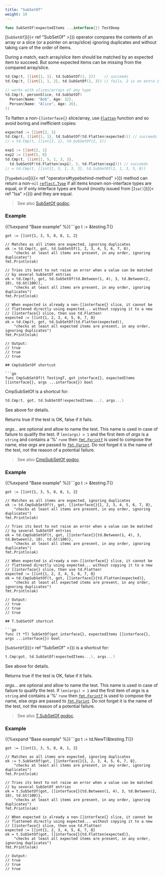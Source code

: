 ```yaml
---
title: "SubSetOf"
weight: 10
---
```


```go
func SubSetOf(expectedItems ...interface{}) TestDeep
```

[`SubSetOf`]({{< ref "SubSetOf" >}}) operator compares the contents of an array or a slice (or a
pointer on array/slice) ignoring duplicates and without taking care
of the order of items.

During a match, each array/slice item should be matched by an
expected item to succeed. But some expected items can be missing
from the compared array/slice.

```go
td.Cmp(t, []int{1, 1}, td.SubSetOf(1, 2))    // succeeds
td.Cmp(t, []int{1, 1, 2}, td.SubSetOf(1, 3)) // fails, 2 is an extra item

// works with slices/arrays of any type
td.Cmp(t, personSlice, td.SubSetOf(
  Person{Name: "Bob", Age: 32},
  Person{Name: "Alice", Age: 26},
))
```

To flatten a non-`[]interface{}` slice/array, use [`Flatten`](https://pkg.go.dev/github.com/maxatome/go-testdeep/td#Flatten) function
and so avoid boring and inefficient copies:

```go
expected := []int{2, 1}
td.Cmp(t, []int{1, 1}, td.SubSetOf(td.Flatten(expected))) // succeeds
// = td.Cmp(t, []int{1, 1}, td.SubSetOf(2, 1))

exp1 := []int{2, 1}
exp2 := []int{5, 8}
td.Cmp(t, []int{1, 5, 1, 3, 3},
  td.SubSetOf(td.Flatten(exp1), 3, td.Flatten(exp2))) // succeeds
// = td.Cmp(t, []int{1, 5, 1, 3, 3}, td.SubSetOf(2, 1, 3, 5, 8))
```

[`TypeBehind`]({{< ref "operators#typebehind-method" >}}) method can return a non-`nil` [`reflect.Type`](https://pkg.go.dev/reflect/#Type) if all items
known non-interface types are equal, or if only interface types
are found (mostly issued from [`Isa()`]({{< ref "Isa" >}})) and they are equal.


> See also [<i class='fas fa-book'></i> SubSetOf godoc](https://pkg.go.dev/github.com/maxatome/go-testdeep/td#SubSetOf).

### Example

{{%expand "Base example" %}}```go
	t := &testing.T{}

	got := []int{1, 3, 5, 8, 8, 1, 2}

	// Matches as all items are expected, ignoring duplicates
	ok := td.Cmp(t, got, td.SubSetOf(1, 2, 3, 4, 5, 6, 7, 8),
		"checks at least all items are present, in any order, ignoring duplicates")
	fmt.Println(ok)

	// Tries its best to not raise an error when a value can be matched
	// by several SubSetOf entries
	ok = td.Cmp(t, got, td.SubSetOf(td.Between(1, 4), 3, td.Between(2, 10), td.Gt(100)),
		"checks at least all items are present, in any order, ignoring duplicates")
	fmt.Println(ok)

	// When expected is already a non-[]interface{} slice, it cannot be
	// flattened directly using expected... without copying it to a new
	// []interface{} slice, then use td.Flatten!
	expected := []int{1, 2, 3, 4, 5, 6, 7, 8}
	ok = td.Cmp(t, got, td.SubSetOf(td.Flatten(expected)),
		"checks at least all expected items are present, in any order, ignoring duplicates")
	fmt.Println(ok)

	// Output:
	// true
	// true
	// true

```{{% /expand%}}
## CmpSubSetOf shortcut

```go
func CmpSubSetOf(t TestingT, got interface{}, expectedItems []interface{}, args ...interface{}) bool
```

CmpSubSetOf is a shortcut for:

```go
td.Cmp(t, got, td.SubSetOf(expectedItems...), args...)
```

See above for details.

Returns true if the test is OK, false if it fails.

*args...* are optional and allow to name the test. This name is
used in case of failure to qualify the test. If `len(args) > 1` and
the first item of *args* is a `string` and contains a '%' `rune` then
[`fmt.Fprintf`](https://pkg.go.dev/fmt/#Fprintf) is used to compose the name, else *args* are passed to
[`fmt.Fprint`](https://pkg.go.dev/fmt/#Fprint). Do not forget it is the name of the test, not the
reason of a potential failure.


> See also [<i class='fas fa-book'></i> CmpSubSetOf godoc](https://pkg.go.dev/github.com/maxatome/go-testdeep/td#CmpSubSetOf).

### Example

{{%expand "Base example" %}}```go
	t := &testing.T{}

	got := []int{1, 3, 5, 8, 8, 1, 2}

	// Matches as all items are expected, ignoring duplicates
	ok := td.CmpSubSetOf(t, got, []interface{}{1, 2, 3, 4, 5, 6, 7, 8},
		"checks at least all items are present, in any order, ignoring duplicates")
	fmt.Println(ok)

	// Tries its best to not raise an error when a value can be matched
	// by several SubSetOf entries
	ok = td.CmpSubSetOf(t, got, []interface{}{td.Between(1, 4), 3, td.Between(2, 10), td.Gt(100)},
		"checks at least all items are present, in any order, ignoring duplicates")
	fmt.Println(ok)

	// When expected is already a non-[]interface{} slice, it cannot be
	// flattened directly using expected... without copying it to a new
	// []interface{} slice, then use td.Flatten!
	expected := []int{1, 2, 3, 4, 5, 6, 7, 8}
	ok = td.CmpSubSetOf(t, got, []interface{}{td.Flatten(expected)},
		"checks at least all expected items are present, in any order, ignoring duplicates")
	fmt.Println(ok)

	// Output:
	// true
	// true
	// true

```{{% /expand%}}
## T.SubSetOf shortcut

```go
func (t *T) SubSetOf(got interface{}, expectedItems []interface{}, args ...interface{}) bool
```

[`SubSetOf`]({{< ref "SubSetOf" >}}) is a shortcut for:

```go
t.Cmp(got, td.SubSetOf(expectedItems...), args...)
```

See above for details.

Returns true if the test is OK, false if it fails.

*args...* are optional and allow to name the test. This name is
used in case of failure to qualify the test. If `len(args) > 1` and
the first item of *args* is a `string` and contains a '%' `rune` then
[`fmt.Fprintf`](https://pkg.go.dev/fmt/#Fprintf) is used to compose the name, else *args* are passed to
[`fmt.Fprint`](https://pkg.go.dev/fmt/#Fprint). Do not forget it is the name of the test, not the
reason of a potential failure.


> See also [<i class='fas fa-book'></i> T.SubSetOf godoc](https://pkg.go.dev/github.com/maxatome/go-testdeep/td#T.SubSetOf).

### Example

{{%expand "Base example" %}}```go
	t := td.NewT(&testing.T{})

	got := []int{1, 3, 5, 8, 8, 1, 2}

	// Matches as all items are expected, ignoring duplicates
	ok := t.SubSetOf(got, []interface{}{1, 2, 3, 4, 5, 6, 7, 8},
		"checks at least all items are present, in any order, ignoring duplicates")
	fmt.Println(ok)

	// Tries its best to not raise an error when a value can be matched
	// by several SubSetOf entries
	ok = t.SubSetOf(got, []interface{}{td.Between(1, 4), 3, td.Between(2, 10), td.Gt(100)},
		"checks at least all items are present, in any order, ignoring duplicates")
	fmt.Println(ok)

	// When expected is already a non-[]interface{} slice, it cannot be
	// flattened directly using expected... without copying it to a new
	// []interface{} slice, then use td.Flatten!
	expected := []int{1, 2, 3, 4, 5, 6, 7, 8}
	ok = t.SubSetOf(got, []interface{}{td.Flatten(expected)},
		"checks at least all expected items are present, in any order, ignoring duplicates")
	fmt.Println(ok)

	// Output:
	// true
	// true
	// true

```{{% /expand%}}
